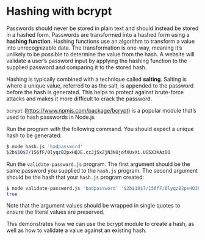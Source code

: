 # Hashing with bcrypt

Passwords should never be stored in plain text and should instead be stored in a hashed form. Passwords
are transformed into a hashed form using a **hashing function**. Hashing functions use an algorithm to
transform a value into unrecognizable data. The transformation is one-way, meaning it’s unlikely to
be possible to determine the value from the hash. A website will validate a user’s password input by
applying the hashing function to the supplied password and comparing it to the stored hash.

Hashing is typically combined with a technique called **salting**. Salting is where a unique value, referred
to as the salt, is appended to the password before the hash is generated. This helps to protect against
brute-force attacks and makes it more difficult to crack the password.

`bcrypt` (<https://www.npmjs.com/package/bcrypt>) is a popular module that’s used to
hash passwords in Node.js

Run the program with the following command. You should expect a unique hash to be generated:

```Bash
$ node hash.js 'badpassword'
$2b$10$7/156fF/0lyqzB2pxHQJE.czJj5xZjN3N8jofXUxXi.UG5X3KAzDO
```

Run the `validate-password.js` program. The first argument should be the same password
you supplied to the `hash.js` program. The second argument should be the hash that your
`hash.js` program created:

```Bash
$ node validate-password.js 'badpassword' '$2b$10$7/156fF/0lyqzB2pxHQJE.czJj5xZjN3N8jofXUxXi.UG5X3KAzDO'
true
```

Note that the argument values should be wrapped in single quotes to ensure the literal values
are preserved.

This demonstrates how we can use the bcrypt module to create a hash, as well as how to validate a
value against an existing hash.
